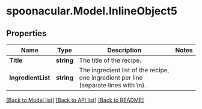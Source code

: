 # spoonacular.Model.InlineObject5
## Properties

Name | Type | Description | Notes
------------ | ------------- | ------------- | -------------
**Title** | **string** | The title of the recipe. | 
**IngredientList** | **string** | The ingredient list of the recipe, one ingredient per line (separate lines with \\n). | 

[[Back to Model list]](../README.md#documentation-for-models) [[Back to API list]](../README.md#documentation-for-api-endpoints) [[Back to README]](../README.md)

